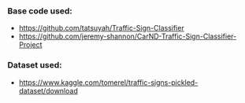### Base code used:
- https://github.com/tatsuyah/Traffic-Sign-Classifier 
- https://github.com/jeremy-shannon/CarND-Traffic-Sign-Classifier-Project

### Dataset used:
- https://www.kaggle.com/tomerel/traffic-signs-pickled-dataset/download

